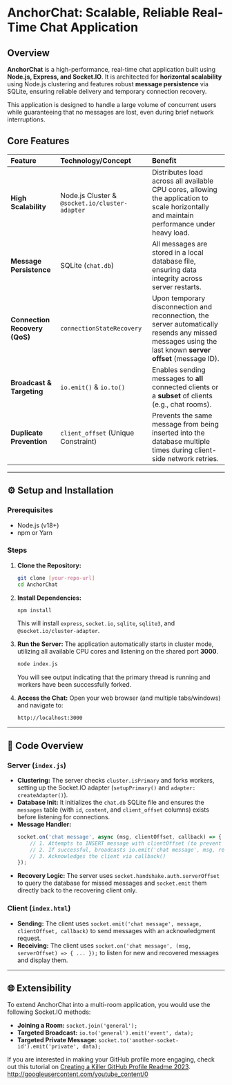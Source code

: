 #  AnchorChat: Scalable, Reliable Real-Time Chat Application

## Overview

**AnchorChat** is a high-performance, real-time chat application built using **Node.js, Express, and Socket.IO**. It is architected for **horizontal scalability** using Node.js clustering and features robust **message persistence** via SQLite, ensuring reliable delivery and temporary connection recovery.

This application is designed to handle a large volume of concurrent users while guaranteeing that no messages are lost, even during brief network interruptions.

##  Core Features

| Feature | Technology/Concept | Benefit |
| :--- | :--- | :--- |
| **High Scalability** | Node.js Cluster & `@socket.io/cluster-adapter` | Distributes load across all available CPU cores, allowing the application to scale horizontally and maintain performance under heavy load. |
| **Message Persistence** | SQLite (`chat.db`) | All messages are stored in a local database file, ensuring data integrity across server restarts. |
| **Connection Recovery (QoS)** | `connectionStateRecovery` | Upon temporary disconnection and reconnection, the server automatically resends any missed messages using the last known **server offset** (message ID). |
| **Broadcast & Targeting** | `io.emit()` & `io.to()` | Enables sending messages to **all** connected clients or a **subset** of clients (e.g., chat rooms). |
| **Duplicate Prevention** | `client_offset` (Unique Constraint) | Prevents the same message from being inserted into the database multiple times during client-side network retries. |

-----

## ⚙️ Setup and Installation

### Prerequisites

  * Node.js (v18+)
  * npm or Yarn

### Steps

1.  **Clone the Repository:**

    ```bash
    git clone [your-repo-url]
    cd AnchorChat
    ```

2.  **Install Dependencies:**

    ```bash
    npm install
    ```

    This will install `express`, `socket.io`, `sqlite`, `sqlite3`, and `@socket.io/cluster-adapter`.

3.  **Run the Server:**
    The application automatically starts in cluster mode, utilizing all available CPU cores and listening on the shared port **3000**.

    ```bash
    node index.js
    ```

    You will see output indicating that the primary thread is running and workers have been successfully forked.

4.  **Access the Chat:**
    Open your web browser (and multiple tabs/windows) and navigate to:

    ```
    http://localhost:3000
    ```

-----

## 📝 Code Overview

### Server (`index.js`)

  * **Clustering:** The server checks `cluster.isPrimary` and forks workers, setting up the Socket.IO adapter (`setupPrimary()` and `adapter: createAdapter()`).
  * **Database Init:** It initializes the `chat.db` SQLite file and ensures the `messages` table (with `id`, `content`, and `client_offset` columns) exists before listening for connections.
  * **Message Handler:**
    ```javascript
    socket.on('chat message', async (msg, clientOffset, callback) => {
        // 1. Attempts to INSERT message with clientOffset (to prevent duplicates)
        // 2. If successful, broadcasts io.emit('chat message', msg, result.lastID)
        // 3. Acknowledges the client via callback()
    });
    ```
  * **Recovery Logic:** The server uses `socket.handshake.auth.serverOffset` to query the database for missed messages and `socket.emit` them directly back to the recovering client only.

### Client (`index.html`)

  * **Sending:** The client uses `socket.emit('chat message', message, clientOffset, callback)` to send messages with an acknowledgment request.
  * **Receiving:** The client uses `socket.on('chat message', (msg, serverOffset) => { ... });` to listen for new and recovered messages and display them.

-----

## 🌐 Extensibility

To extend AnchorChat into a multi-room application, you would use the following Socket.IO methods:

  * **Joining a Room:** `socket.join('general');`
  * **Targeted Broadcast:** `io.to('general').emit('event', data);`
  * **Targeted Private Message:** `socket.to('another-socket-id').emit('private', data);`

If you are interested in making your GitHub profile more engaging, check out this tutorial on [Creating a Killer GitHub Profile Readme 2023](https://www.youtube.com/watch?v=eHaXw8Bd_ms).
http://googleusercontent.com/youtube_content/0
